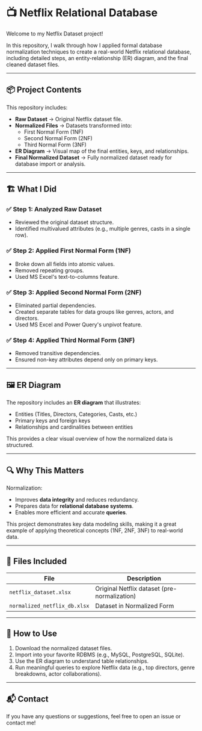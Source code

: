# 📺 Netflix Relational Database

Welcome to my Netflix Dataset project!  

In this repository, I walk through how I applied formal database normalization techniques to create a real-world Netflix relational database, including detailed steps, an entity-relationship (ER) diagram, and the final cleaned dataset files.  

---

## 📦 Project Contents

This repository includes:
- **Raw Dataset** → Original Netflix dataset file.
- **Normalized Files** → Datasets transformed into:
  - First Normal Form (1NF)
  - Second Normal Form (2NF)
  - Third Normal Form (3NF)
- **ER Diagram** → Visual map of the final entities, keys, and relationships.
- **Final Normalized Dataset** → Fully normalized dataset ready for database import or analysis.

---

## 🏗️ What I Did

### ✅ Step 1: Analyzed Raw Dataset
- Reviewed the original dataset structure.
- Identified multivalued attributes (e.g., multiple genres, casts in a single row).

### ✅ Step 2: Applied First Normal Form (1NF)
- Broke down all fields into atomic values.
- Removed repeating groups.
- Used MS Excel's text-to-columns feature.

### ✅ Step 3: Applied Second Normal Form (2NF)
- Eliminated partial dependencies.
- Created separate tables for data groups like genres, actors, and directors.
- Used MS Excel and Power Query's unpivot feature.

### ✅ Step 4: Applied Third Normal Form (3NF)
- Removed transitive dependencies.
- Ensured non-key attributes depend only on primary keys.

---

## 🖼 ER Diagram

The repository includes an **ER diagram** that illustrates:
- Entities (Titles, Directors, Categories, Casts, etc.)
- Primary keys and foreign keys
- Relationships and cardinalities between entities

This provides a clear visual overview of how the normalized data is structured.

---

## 🔍 Why This Matters

Normalization:
- Improves **data integrity** and reduces redundancy.
- Prepares data for **relational database systems**.
- Enables more efficient and accurate **queries**.

This project demonstrates key data modeling skills, making it a great example of applying theoretical concepts (1NF, 2NF, 3NF) to real-world data.

---

## 💾 Files Included

| File              | Description                               |
|--------------------------|-----------------------------------------|
| `netflix_dataset.xlsx`       | Original Netflix dataset (pre-normalization) |
| `normalized_netflix_db.xlsx`       | Dataset in Normalized Form            |

---

## 🚀 How to Use

1. Download the normalized dataset files.
2. Import into your favorite RDBMS (e.g., MySQL, PostgreSQL, SQLite).
3. Use the ER diagram to understand table relationships.
4. Run meaningful queries to explore Netflix data (e.g., top directors, genre breakdowns, actor collaborations).

---

## 📬 Contact

If you have any questions or suggestions, feel free to open an issue or contact me!

